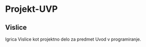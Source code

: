 # Projekt-UVP
Vislice
---------------

Igrica Vislice kot projektno delo za predmet Uvod v programiranje.